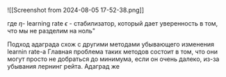 ![[Screenshot from 2024-08-05 17-52-38.png]]

где 
$\eta$- learning rate
$\epsilon$ - стабилизатор, который дает уверенность в том, что мы не разделим на ноль"


Подход адаграда схож с другими методами убывающего изменения learnin rate-а
Главная проблема таких методов состоит в том, что они могут просто не добраться до минимума, если он очень далеко, из-за убывания лернинг рейта. 
Адаград же 